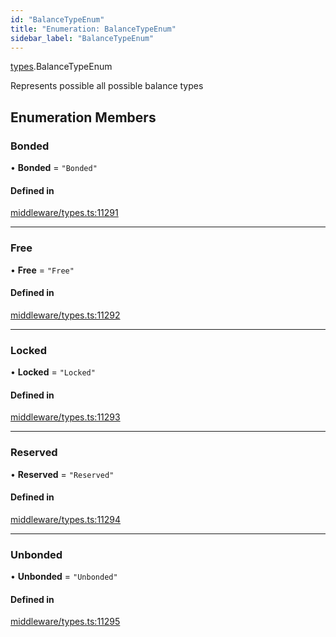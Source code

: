 ```yaml
---
id: "BalanceTypeEnum"
title: "Enumeration: BalanceTypeEnum"
sidebar_label: "BalanceTypeEnum"
---
```


[types](../../../modules/Types/Types.md).BalanceTypeEnum

Represents possible all possible balance types

## Enumeration Members

### Bonded

• **Bonded** = ``"Bonded"``

#### Defined in

[middleware/types.ts:11291](https://github.com/PolymeshAssociation/polymesh-sdk/blob/adcc38781/src/middleware/types.ts#L11291)

___

### Free

• **Free** = ``"Free"``

#### Defined in

[middleware/types.ts:11292](https://github.com/PolymeshAssociation/polymesh-sdk/blob/adcc38781/src/middleware/types.ts#L11292)

___

### Locked

• **Locked** = ``"Locked"``

#### Defined in

[middleware/types.ts:11293](https://github.com/PolymeshAssociation/polymesh-sdk/blob/adcc38781/src/middleware/types.ts#L11293)

___

### Reserved

• **Reserved** = ``"Reserved"``

#### Defined in

[middleware/types.ts:11294](https://github.com/PolymeshAssociation/polymesh-sdk/blob/adcc38781/src/middleware/types.ts#L11294)

___

### Unbonded

• **Unbonded** = ``"Unbonded"``

#### Defined in

[middleware/types.ts:11295](https://github.com/PolymeshAssociation/polymesh-sdk/blob/adcc38781/src/middleware/types.ts#L11295)
